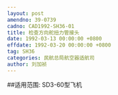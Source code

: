 ```yaml
---
layout: post
amendno: 39-0739
cadno: CAD1992-SH36-01
title: 检查方向舵扭力管接头
date: 1992-03-13 00:00:00 +0800
effdate: 1992-03-20 00:00:00 +0800
tag: SH36
categories: 民航总局航空器适航司
author: 刘加祯
---
```


##适用范围:
SD3-60型飞机

